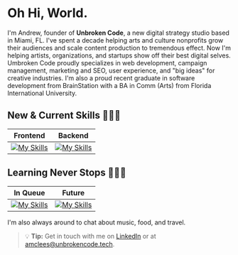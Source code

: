 # Oh Hi, World.

I'm Andrew, founder of **Unbroken Code**, a new digital strategy studio based in Miami, FL. I've spent a decade helping arts and culture nonprofits grow their audiences and scale content production to tremendous effect. Now I'm helping artists, organizations, and startups show off their best digital selves. Umbroken Code proudly specializes in web development, campaign management, marketing and SEO, user experience, and "big ideas" for creative industries. I'm also a proud recent graduate in software development from BrainStation with a BA in Comm (Arts) from Florida International University.

## New & Current Skills 🧑🏻‍💻
| Frontend | Backend |
| --- | --- |
| [![My Skills](https://skillicons.dev/icons?i=js,react,html,css,sass,tailwind,nextjs,vite&perline=4)](https://skillicons.dev) | [![My Skills](https://skillicons.dev/icons?i=nodejs,express,mysql,firebase,heroku,netlify,jest&perline=4)](https://skillicons.dev) | 

## Learning Never Stops 🙇🏻‍♂️
| In Queue | Future |
| --- | --- |
[![My Skills](https://skillicons.dev/icons?i=figma,ts,webflow,flutter,prisma,materialui&perline=4)](https://skillicons.dev) | [![My Skills](https://skillicons.dev/icons?i=python,rust,docker,flutter,vue,&perline=4)](https://skillicons.dev) |

I'm also always around to chat about music, food, and travel.

> :bulb: **Tip:** Get in touch with me on [LinkedIn](https://linkedin.com/in/amclees) or at amclees@unbrokencode.tech.
